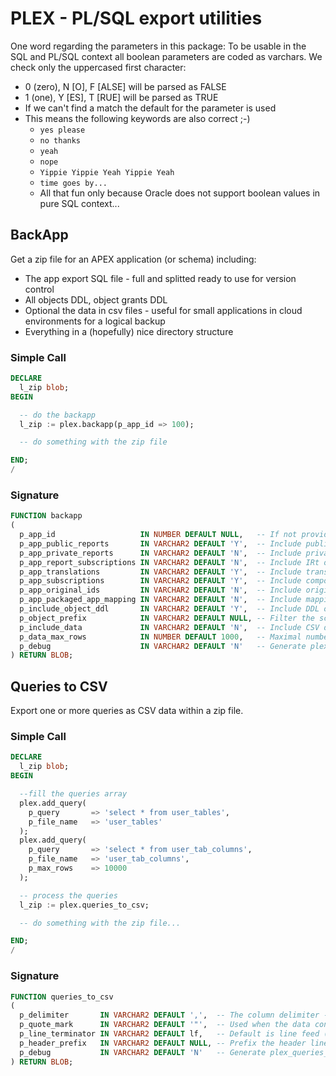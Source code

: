 # PLEX - PL/SQL export utilities

One word regarding the parameters in this package: To be usable in the SQL and PL/SQL context all boolean parameters are coded as varchars. We check only the uppercased first character:

- 0 (zero), N [O], F [ALSE] will be parsed as FALSE
- 1 (one), Y [ES], T [RUE] will be parsed as TRUE
- If we can't find a match the default for the parameter is used
- This means the following keywords are also correct ;-)
  - `yes please`
  - `no thanks`
  - `yeah`
  - `nope`
  - `Yippie Yippie Yeah Yippie Yeah`
  - `time goes by...`
  - All that fun only because Oracle does not support boolean values in pure SQL context...


## BackApp

Get a zip file for an APEX application (or schema) including:

- The app export SQL file - full and splitted ready to use for version control
- All objects DDL, object grants DDL
- Optional the data in csv files - useful for small applications in cloud environments for a logical backup
- Everything in a (hopefully) nice directory structure 

### Simple Call

```sql
DECLARE
  l_zip blob;
BEGIN

  -- do the backapp
  l_zip := plex.backapp(p_app_id => 100);

  -- do something with the zip file

END;
/
```


### Signature

```sql
FUNCTION backapp
(
  p_app_id                   IN NUMBER DEFAULT NULL,   -- If not provided we simply skip the APEX app export.
  p_app_public_reports       IN VARCHAR2 DEFAULT 'Y',  -- Include public reports in your application export.
  p_app_private_reports      IN VARCHAR2 DEFAULT 'N',  -- Include private reports in your application export.
  p_app_report_subscriptions IN VARCHAR2 DEFAULT 'N',  -- Include IRt or IG subscription settings in your application export.
  p_app_translations         IN VARCHAR2 DEFAULT 'Y',  -- Include translations in your application export.
  p_app_subscriptions        IN VARCHAR2 DEFAULT 'Y',  -- Include component subscriptions.
  p_app_original_ids         IN VARCHAR2 DEFAULT 'N',  -- Include original workspace id, application id and component ids.
  p_app_packaged_app_mapping IN VARCHAR2 DEFAULT 'N',  -- Include mapping between the application and packaged application if it exists.                        
  p_include_object_ddl       IN VARCHAR2 DEFAULT 'Y',  -- Include DDL of current user/schema and its objects.
  p_object_prefix            IN VARCHAR2 DEFAULT NULL, -- Filter the schema objects with the provided object prefix.                        
  p_include_data             IN VARCHAR2 DEFAULT 'N',  -- Include CSV data of each table.
  p_data_max_rows            IN NUMBER DEFAULT 1000,   -- Maximal number of rows per table.                        
  p_debug                    IN VARCHAR2 DEFAULT 'N'   -- Generate plex_backapp_log.md in the root of the zip file.
) RETURN BLOB;
```


## Queries to CSV

Export one or more queries as CSV data within a zip file.


### Simple Call

```sql
DECLARE
  l_zip blob;
BEGIN

  --fill the queries array
  plex.add_query(
    p_query       => 'select * from user_tables',
    p_file_name   => 'user_tables'
  );
  plex.add_query(
    p_query       => 'select * from user_tab_columns',
    p_file_name   => 'user_tab_columns',
    p_max_rows    => 10000
  );

  -- process the queries
  l_zip := plex.queries_to_csv;

  -- do something with the zip file...

END;
/
```


### Signature

```sql
FUNCTION queries_to_csv
(
  p_delimiter       IN VARCHAR2 DEFAULT ',',  -- The column delimiter - you could use plex.tab if you like
  p_quote_mark      IN VARCHAR2 DEFAULT '"',  -- Used when the data contains the delimiter character.
  p_line_terminator IN VARCHAR2 DEFAULT lf,   -- Default is line feed (plex.lf) - there are also plex.crlf and plex.cr.
  p_header_prefix   IN VARCHAR2 DEFAULT NULL, -- Prefix the header line with this text.
  p_debug           IN VARCHAR2 DEFAULT 'N'   -- Generate plex_queries_to_csv_log.md in the root of the zip file.
) RETURN BLOB;
```


